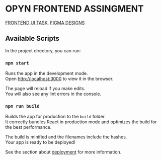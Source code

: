 # OPYN FRONTEND ASSINGMENT

[FRONTEND UI TASK](https://opynopyn.notion.site/Frontend-UI-Task-0289454c580144a988fee2edb0c55c02).
[FIGMA DESIGNS](https://www.figma.com/file/CrTP57Fct6z3mp7pFu6mlO/Opyn-Frontend-UI-Task?node-id=0%3A1)

## Available Scripts

In the project directory, you can run:

### `npm start`

Runs the app in the development mode.\
Open [http://localhost:3000](http://localhost:3000) to view it in the browser.

The page will reload if you make edits.\
You will also see any lint errors in the console.

### `npm run build`

Builds the app for production to the `build` folder.\
It correctly bundles React in production mode and optimizes the build for the best performance.

The build is minified and the filenames include the hashes.\
Your app is ready to be deployed!

See the section about [deployment](https://facebook.github.io/create-react-app/docs/deployment) for more information.
